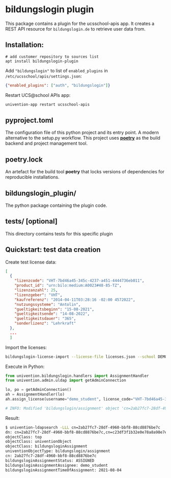 # bildungslogin plugin

This package contains a plugin for the ucsschool-apis app. It creates a REST API resource for `bildungslogin.de` to retrieve user data from.

## Installation:

```
# add customer repository to sources list
apt install bildungslogin-plugin
```

Add `"bildungslogin"` to list of `enabled_plugins` in `/etc/ucsschool/apis/settings.json`:

```json
{"enabled_plugins": ["auth", "bildungslogin"]}
```

Restart UCS@school APIs app:

```bash
univention-app restart ucsschool-apis
```

## pyproject.toml

The configuration file of this python project and its entry point. A modern alternative to the setup.py workflow.
This project uses [**poetry**](https://python-poetry.org/docs/) as the build backend and project management tool.

## poetry.lock

An artefact for the build tool **poetry** that locks versions of dependencies for reproducible installations.

## bildungslogin_plugin/

The python package containing the plugin code.

## tests/ [optional]

This directory contains tests for this specific plugin

## Quickstart: test data creation

Create test license data:

```json
[
  {
    "lizenzcode": "VHT-7bd46a45-345c-4237-a451-4444736eb011",
    "product_id": "urn:bilo:medium:A0023#48-85-TZ",
    "lizenzanzahl": 25,
    "lizenzgeber": "VHT",
    "kaufreferenz": "2014-04-11T03:28:16 -02:00 4572022",
    "nutzungssysteme": "Antolin",
    "gueltigkeitsbeginn": "15-08-2021",
    "gueltigkeitsende": "14-08-2022",
    "gueltigkeitsdauer": "365",
    "sonderlizenz": "Lehrkraft"
  },
  ...
  ]
```

Import the licenses:

```bash
bildungslogin-license-import --license-file licenses.json --school DEMOSCHOOL
```

Execute in Python:

```python
from univention.bildungslogin.handlers import AssignmentHandler
from univention.admin.uldap import getAdminConnection

lo, po = getAdminConnection()
ah = AssignmentHandler(lo)
ah.assign_license(username="demo_student", license_code="VHT-7bd46a45-345c-4237-a451-4444736eb011")

# INFO: Modified 'bildungslogin/assignment' object 'cn=2ab27fc7-28df-4960-bbf8-88cd8876be7c,cn=c23df3f1b32e0e78a8a98e7ea2eacd5ad90447be01643d87bb34ceba942e9a39,cn=licenses,cn=bildungslogin,cn=vbm,cn=univention,dc=uni,dc=dtr'
```

Result:

```bash
$ univention-ldapsearch -LLL cn=2ab27fc7-28df-4960-bbf8-88cd8876be7c
dn: cn=2ab27fc7-28df-4960-bbf8-88cd8876be7c,cn=c23df3f1b32e0e78a8a98e7ea2eacd5ad90447be01643d87bb34ceba942e9a39,cn=licenses,cn=bildungslogin,cn=vbm,cn=univention,dc=uni,dc=dtr
objectClass: top
objectClass: univentionObject
objectClass: bildungsloginAssignment
univentionObjectType: bildungslogin/assignment
cn: 2ab27fc7-28df-4960-bbf8-88cd8876be7c
bildungsloginAssignmentStatus: ASSIGNED
bildungsloginAssignmentAssignee: demo_student
bildungsloginAssignmentTimeOfAssignment: 2021-08-04
```
